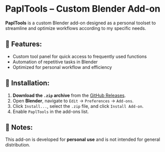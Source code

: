 # PaplTools – Custom Blender Add-on

**PaplTools** is a custom Blender add-on designed as a personal toolset to streamline and optimize workflows according to my specific needs.

## 🔹 Features:
- Custom tool panel for quick access to frequently used functions
- Automation of repetitive tasks in Blender
- Optimized for personal workflow and efficiency

## 🔹 Installation:
1. **Download the `.zip` archive** from the [GitHub Releases](https://github.com/multipapl/PaplTools/releases).
2. Open **Blender**, navigate to `Edit` → `Preferences` → `Add-ons`.
3. Click `Install...`, select the `.zip` file, and click `Install Add-on`.
4. Enable `PaplTools` in the add-ons list.

## 🔹 Notes:
This add-on is developed for **personal use** and is not intended for general distribution.  
